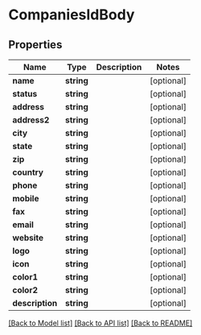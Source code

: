 # CompaniesIdBody

## Properties
Name | Type | Description | Notes
------------ | ------------- | ------------- | -------------
**name** | **string** |  | [optional] 
**status** | **string** |  | [optional] 
**address** | **string** |  | [optional] 
**address2** | **string** |  | [optional] 
**city** | **string** |  | [optional] 
**state** | **string** |  | [optional] 
**zip** | **string** |  | [optional] 
**country** | **string** |  | [optional] 
**phone** | **string** |  | [optional] 
**mobile** | **string** |  | [optional] 
**fax** | **string** |  | [optional] 
**email** | **string** |  | [optional] 
**website** | **string** |  | [optional] 
**logo** | **string** |  | [optional] 
**icon** | **string** |  | [optional] 
**color1** | **string** |  | [optional] 
**color2** | **string** |  | [optional] 
**description** | **string** |  | [optional] 

[[Back to Model list]](../../README.md#documentation-for-models) [[Back to API list]](../../README.md#documentation-for-api-endpoints) [[Back to README]](../../README.md)

